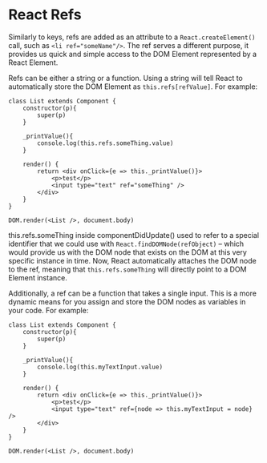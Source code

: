 # React Refs

Similarly to keys, refs are added as an attribute to a ```React.createElement()``` call, such as ```<li ref="someName"/>```. The ref serves a different purpose, it provides us quick and simple access to the DOM Element represented by a React Element.

Refs can be either a string or a function. Using a string will tell React to automatically store the DOM Element as ```this.refs[refValue]```. For example:

```
class List extends Component {
    constructor(p){
        super(p)
    }

    _printValue(){
        console.log(this.refs.someThing.value)
    }

    render() {
        return <div onClick={e => this._printValue()}>
            <p>test</p>
            <input type="text" ref="someThing" />
        </div>
    }
}

DOM.render(<List />, document.body)
```

this.refs.someThing inside componentDidUpdate() used to refer to a special identifier that we could use with ```React.findDOMNode(refObject)``` – which would provide us with the DOM node that exists on the DOM at this very specific instance in time. Now, React automatically attaches the DOM node to the ref, meaning that ```this.refs.someThing``` will directly point to a DOM Element instance.

Additionally, a ref can be a function that takes a single input. This is a more dynamic means for you assign and store the DOM nodes as variables in your code. For example:

```
class List extends Component {
    constructor(p){
        super(p)
    }

    _printValue(){
        console.log(this.myTextInput.value)
    }

    render() {
        return <div onClick={e => this._printValue()}>
            <p>test</p>
            <input type="text" ref={node => this.myTextInput = node} />
        </div>
    }
}

DOM.render(<List />, document.body)
```